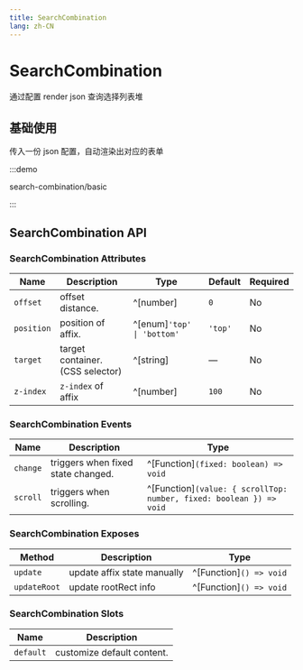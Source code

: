 ```yaml
---
title: SearchCombination
lang: zh-CN
---
```


# SearchCombination

通过配置 render json 查询选择列表堆

## 基础使用

传入一份 json 配置，自动渲染出对应的表单

:::demo

search-combination/basic

:::

## SearchCombination API

### SearchCombination Attributes

| Name       | Description                      | Type                       | Default | Required |
| ---------- | -------------------------------- | -------------------------- | ------- | -------- |
| `offset`   | offset distance.                 | ^[number]                  | `0`     | No       |
| `position` | position of affix.               | ^[enum]`'top' \| 'bottom'` | `'top'` | No       |
| `target`   | target container. (CSS selector) | ^[string]                  | —       | No       |
| `z-index`  | `z-index` of affix               | ^[number]                  | `100`   | No       |

### SearchCombination Events

| Name     | Description                        | Type                                                                |
| -------- | ---------------------------------- | ------------------------------------------------------------------- |
| `change` | triggers when fixed state changed. | ^[Function]`(fixed: boolean) => void`                               |
| `scroll` | triggers when scrolling.           | ^[Function]`(value: { scrollTop: number, fixed: boolean }) => void` |

### SearchCombination Exposes

| Method       | Description                 | Type                    |
| ------------ | --------------------------- | ----------------------- |
| `update`     | update affix state manually | ^[Function]`() => void` |
| `updateRoot` | update rootRect info        | ^[Function]`() => void` |

### SearchCombination Slots

| Name      | Description                |
| --------- | -------------------------- |
| `default` | customize default content. |
